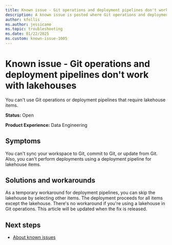 ```yaml
---
title: Known issue - Git operations and deployment pipelines don't work with lakehouses
description: A known issue is posted where Git operations and deployment pipelines don't work with lakehouses
author: kfollis
ms.author: jessicamo
ms.topic: troubleshooting  
ms.date: 01/22/2025
ms.custom: known-issue-1005
---
```


# Known issue - Git operations and deployment pipelines don't work with lakehouses

You can't use Git operations or deployment pipelines that require lakehouse items.

**Status:** Open

**Product Experience:** Data Engineering

## Symptoms

You can't sync your workspace to Git, commit to Git, or update from Git. Also, you can't perform deployments using a deployment pipeline for lakehouse items.

## Solutions and workarounds

As a temporary workaround for deployment pipelines, you can skip the lakehouse by selecting other items. The deployment proceeds for all items except the lakehouse. There's no workaround if you're using a lakehouse in Git operations. This article will be updated when the fix is released.

## Next steps

- [About known issues](https://support.fabric.microsoft.com/known-issues)
